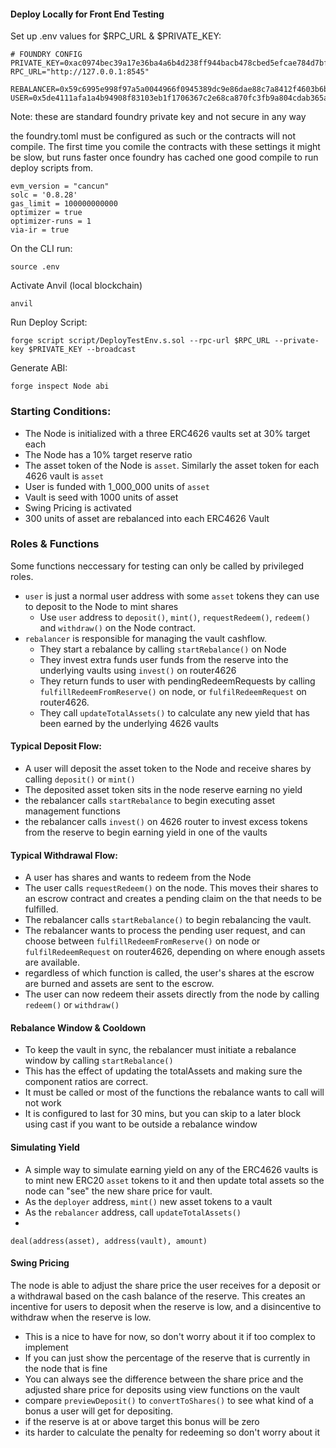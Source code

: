 #### Deploy Locally for Front End Testing
Set up .env values for $RPC_URL & $PRIVATE_KEY: 

```
# FOUNDRY CONFIG
PRIVATE_KEY=0xac0974bec39a17e36ba4a6b4d238ff944bacb478cbed5efcae784d7bf4f2ff80
RPC_URL="http://127.0.0.1:8545"

REBALANCER=0x59c6995e998f97a5a0044966f0945389dc9e86dae88c7a8412f4603b6b78690d
USER=0x5de4111afa1a4b94908f83103eb1f1706367c2e68ca870fc3fb9a804cdab365a
```
Note: these are standard foundry private key and not secure in any way

the foundry.toml must be configured as such or the contracts will not compile. The first time you comile the contracts with these settings it might be slow, but runs faster once foundry has cached one good compile to run deploy scripts from.
```
evm_version = "cancun"
solc = '0.8.28'
gas_limit = 100000000000
optimizer = true
optimizer-runs = 1
via-ir = true
```

On the CLI run:
```
source .env
```

Activate Anvil (local blockchain)
```
anvil
```

Run Deploy Script:
```
forge script script/DeployTestEnv.s.sol --rpc-url $RPC_URL --private-key $PRIVATE_KEY --broadcast 
```

Generate ABI:
```
forge inspect Node abi
```

### Starting Conditions:
- The Node is initialized with a three ERC4626 vaults set at 30% target each
- The Node has a 10% target reserve ratio
- The asset token of the Node is ```asset```. Similarly the asset token for each 4626 vault is ```asset```
- User is funded with 1_000_000 units of ```asset```
- Vault is seed with 1000 units of asset
- Swing Pricing is activated
- 300 units of asset are rebalanced into each ERC4626 Vault

### Roles & Functions
Some functions neccessary for testing can only be called by privileged roles.
- ```user``` is just a normal user address with some ```asset``` tokens they can use to deposit to the Node to mint shares
  - Use ```user``` address to ```deposit()```, ```mint()```, ```requestRedeem()```, ```redeem()``` and ```withdraw()``` on the Node contract.
- ```rebalancer``` is responsible for managing the vault cashflow. 
  - They start a rebalance by calling ```startRebalance()``` on Node
  - They invest extra funds user funds from the reserve into the underlying vaults using ```invest()``` on router4626
  - They return funds to user with pendingRedeemRequests by calling ```fulfillRedeemFromReserve()``` on node, or ```fulfilRedeemRequest``` on router4626. 
  - They call ```updateTotalAssets()``` to calculate any new yield that has been earned by the underlying 4626 vaults

#### Typical Deposit Flow:
- A user will deposit the asset token to the Node and receive shares by calling ```deposit()``` or ```mint()```
- The deposited asset token sits in the node reserve earning no yield
- the rebalancer calls ```startRebalance``` to begin executing asset management functions
- the rebalancer calls ```invest()``` on 4626 router to invest excess tokens from the reserve to begin earning yield in one of the vaults

#### Typical Withdrawal Flow:
- A user has shares and wants to redeem from the Node
- The user calls ```requestRedeem()``` on the node. This moves their shares to an escrow contract and creates a pending claim on the that needs to be fulfilled.
- The rebalancer calls ```startRebalance()``` to begin rebalancing the vault. 
- The rebalancer wants to process the pending user request, and can choose between ```fulfillRedeemFromReserve()``` on node or ```fulfilRedeemRequest``` on router4626, depending on where enough assets are available.
- regardless of which function is called, the user's shares at the escrow are burned and assets are sent to the escrow.
- The user can now redeem their assets directly from the node by calling ```redeem()``` or ```withdraw()```

#### Rebalance Window & Cooldown
- To keep the vault in sync, the rebalancer must initiate a rebalance window by calling ```startRebalance()```
- This has the effect of updating the totalAssets and making sure the component ratios are correct.
- It must be called or most of the functions the rebalance wants to call will not work
- It is configured to last for 30 mins, but you can skip to a later block using cast if you want to be outside a rebalance window

#### Simulating Yield
- A simple way to simulate earning yield on any of the ERC4626 vaults is to mint new ERC20 ```asset``` tokens to it and then update total assets so the node can "see" the new share price for vault.
- As the ```deployer``` address, ```mint()``` new asset tokens to a vault
- As the ```rebalancer``` address, call ```updateTotalAssets()``` 
- 
```
deal(address(asset), address(vault), amount)
```
#### Swing Pricing
The node is able to adjust the share price the user receives for a deposit or a withdrawal based on the cash balance of the reserve. This creates an incentive for users to deposit when the reserve is low, and a disincentive to withdraw when the reserve is low.
- This is a nice to have for now, so don't worry about it if too complex to implement
- If you can just show the percentage of the reserve that is currently in the node that is fine
- You can always see the difference between the share price and the adjusted share price for deposits using view functions on the vault
- compare ```previewDeposit()``` to ```convertToShares()``` to see what kind of a bonus a user will get for depositing.
- if the reserve is at or above target this bonus will be zero
- its harder to calculate the penalty for redeeming so don't worry about it





